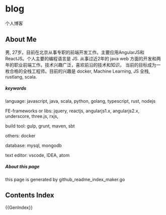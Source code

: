 # blog
个人博客

## About Me
男, 27岁。目前在北京从事专职的前端开发工作。主要应用AngularJS和ReactJS。个人主要的编程语言是 JS.
从事过近2年的 java web 方面的开发和两年的职业前端工作。技术兴趣广泛，喜欢前沿的技术和知识，
当前的目标成为一枚合格的全栈工程师。目前的兴趣是 docker, Machine Learning, JS 全栈, rustlang, scala.

##### keywords
language: javascript, java, scala, python, golang, typescript, rust, nodejs

FE-frameworks or libs: jquery, reactjs, angularjs1.x, angularjs2.x, underscore, three.js, rxjs,

build tool: gulp, grunt, maven, sbt

others: docker

database: mysql, mongodb

text editor: vscode, IDEA, atom

##### About this page
this page is generated by github_readme_index_maker.go

## Contents Index
{{GenIndex}}
